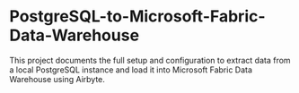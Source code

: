 # PostgreSQL-to-Microsoft-Fabric-Data-Warehouse
This project documents the full setup and configuration to extract data from a local PostgreSQL instance and load it into Microsoft Fabric Data Warehouse using Airbyte.
